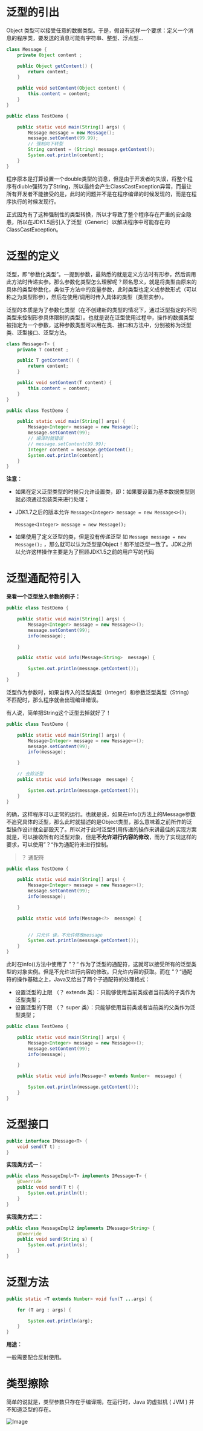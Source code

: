 # 泛型的引出

Object 类型可以接受任意的数据类型。于是，假设有这样一个要求：定义一个消息的程序类，要发送的消息可能有字符串、整型、浮点型...

```java
class Message {
    private Object content ;

    public Object getContent() {
        return content;
    }

    public void setContent(Object content) {
        this.content = content;
    }
}

public class TestDemo {

    public static void main(String[] args) {
        Message message = new Message();
        message.setContent(99.99);
        // 强制向下转型
        String content = (String) message.getContent();
        System.out.println(content);
    }
}
```

程序原本是打算设置一个double类型的消息，但是由于开发者的失误，将整个程序有diuble强转为了String，所以最终会产生ClassCastException异常，而最让所有开发者不能接受的是，此时的问题并不是在程序编译的时候发现的，而是在程序执行的时候发现行。

正式因为有了这种强制性的类型转换，所以才导致了整个程序存在严重的安全隐患，所以在JDK1.5后引入了泛型（Generic）以解决程序中可能存在的ClassCastException。





# 泛型的定义

泛型，即“参数化类型”。一提到参数，最熟悉的就是定义方法时有形参，然后调用此方法时传递实参。那么参数化类型怎么理解呢？顾名思义，就是将类型由原来的具体的类型参数化，类似于方法中的变量参数，此时类型也定义成参数形式（可以称之为类型形参），然后在使用/调用时传入具体的类型（类型实参）。

泛型的本质是为了参数化类型（在不创建新的类型的情况下，通过泛型指定的不同类型来控制形参具体限制的类型）。也就是说在泛型使用过程中，操作的数据类型被指定为一个参数，这种参数类型可以用在类、接口和方法中，分别被称为泛型类、泛型接口、泛型方法。



```java
class Message<T> {
    private T content ;

    public T getContent() {
        return content;
    }

    public void setContent(T content) {
        this.content = content;
    }
}

public class TestDemo {

    public static void main(String[] args) {
        Message<Integer> message = new Message();
        message.setContent(99);
        // 编译时就错误
        // message.setContent(99.99);
        Integer content = message.getContent();
        System.out.println(content);
    }
}
```

**注意：**

- 如果在定义泛型类型的时候只允许设置类，即：如果要设置为基本数据类型则就必须通过包装类来进行处理；

- JDK1.7之后的版本允许  `Message<Integer> message = new Message<>();`  

    ​									 `Message<Integer> message = new Message();`

- 如果使用了定义泛型的类，但是没有传递泛型 如 `Message message = new Message();` ，那么就可以认为泛型是Object！和不加泛型一致了。JDK之所以允许这样操作主要是为了照顾JDK1.5之前的用户写的代码





# 泛型通配符引入

**来看一个泛型放入参数的例子：**

```java
public class TestDemo {

    public static void main(String[] args) {
        Message<Integer> message = new Message<>();
        message.setContent(99);
        info(message);

    }

    public static void info(Message<String>  message) {

        System.out.println(message.getContent());
    }
}
```

泛型作为参数时，如果当传入的泛型类型（Integer）和参数泛型类型（String）不匹配时，那么程序就会出现编译错误。



有人说，简单把String这个泛型去掉就好了！

```java
public class TestDemo {

    public static void main(String[] args) {
        Message<Integer> message = new Message<>();
        message.setContent(99);
        info(message);

    }

    // 去除泛型
    public static void info(Message  message) {

        System.out.println(message.getContent());
    }
}
```

的确，这样程序可以正常的运行。也就是说，如果在info()方法上的Message参数不追究具体的泛型，那么此时就描述的是Object类型，那么意味着之前所作的泛型操作设计就全部毁灭了。所以对于此时泛型引用传递的操作来讲最佳的实现方案就是，可以接收所有的泛型对象，但是**不允许进行内容的修改**，而为了实现这样的要求，可以使用”？“作为通配符来进行控制。



> ？ 通配符

```java
public class TestDemo {

    public static void main(String[] args) {
        Message<Integer> message = new Message<>();
        message.setContent(99);
        info(message);

    }

    public static void info(Message<?>  message) {

        
        // 只允许 读，不允许修改message
        System.out.println(message.getContent());
    }
}
```

此时在info()方法中使用了 ”？“ 作为了泛型的通配符，这就可以接受所有的泛型类型的对象实例。但是不允许进行内容的修改。只允许内容的获取。而在 ”？“通配符的操作基础之上，Java又给出了两个子通配符的处理格式：

- 设置泛型的上限 （？ extends 类）：只能够使用当前类或者当前类的子类作为泛型类型；
- 设置泛型的下限 （？ super 类）：只能够使用当前类或者当前类的父类作为泛型类型；

```java
public class TestDemo {

    public static void main(String[] args) {
        Message<Integer> message = new Message<>();
        message.setContent(99);
        info(message);

    }

    public static void info(Message<? extends Number>  message) {

        System.out.println(message.getContent());
    }
}
```





# 泛型接口

```java
public interface IMessage<T> {
    void send(T t) ;
}
```



**实现类方式一：**

```java
public class MessageImpl<T> implements IMessage<T> {
    @Override
    public void send(T t) {
        System.out.println(t);
    }
}
```



**实现类方式二：**

```java
public class MessageImpl2 implements IMessage<String> {
    @Override
    public void send(String s) {
        System.out.println(s);
    }
}
```







# 泛型方法

```java
public static <T extends Number> void fun(T ...args) {

    for (T arg : args) {

        System.out.println(arg);
    }
}
```



**用途：**

一般需要配合反射使用。





# 类型擦除

简单的说就是，类型参数只存在于编译期，在运行时，Java 的虚拟机 ( JVM ) 并不知道泛型的存在。

![Image](面试-泛型.assets/Image.png)

